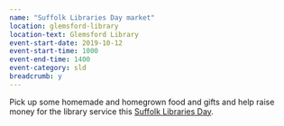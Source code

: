 ```yaml
---
name: "Suffolk Libraries Day market"
location: glemsford-library
location-text: Glemsford Library
event-start-date: 2019-10-12
event-start-time: 1000
event-end-time: 1400
event-category: sld
breadcrumb: y
---
```


Pick up some homemade and homegrown food and gifts and help raise money for the library service this [Suffolk Libraries Day](/suffolk-libraries-day/).
